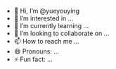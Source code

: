 - 👋 Hi, I’m @yueyouying
- 👀 I’m interested in ...
- 🌱 I’m currently learning ...
- 💞️ I’m looking to collaborate on ...
- 📫 How to reach me ...
- 😄 Pronouns: ...
- ⚡ Fun fact: ...

<!---
yueyouying/yueyouying is a ✨ special ✨ repository because its `README.md` (this file) appears on your GitHub profile.
You can click the Preview link to take a look at your changes.
--->
